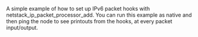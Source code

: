 A simple example of how to set up IPv6 packet hooks with netstack_ip_packet_processor_add.
You can run this example as native and then ping the node to see printouts from the hooks, at every packet input/output.
